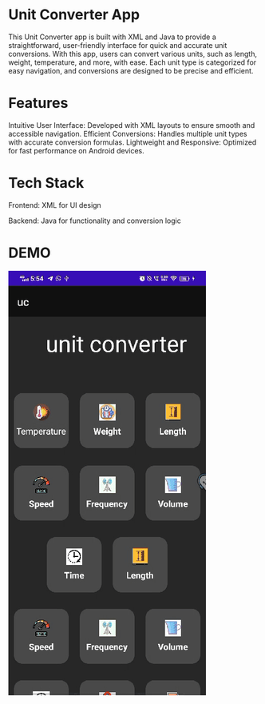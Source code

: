 # Unit Converter App

This Unit Converter app is built with XML and Java to provide a straightforward, user-friendly interface for quick and accurate unit conversions. With this app, users can convert various units, such as length, weight, temperature, and more, with ease. Each unit type is categorized for easy navigation, and conversions are designed to be precise and efficient.

# Features
Intuitive User Interface: Developed with XML layouts to ensure smooth and accessible navigation.
Efficient Conversions: Handles multiple unit types with accurate conversion formulas.
Lightweight and Responsive: Optimized for fast performance on Android devices.

# Tech Stack
Frontend: XML for UI design

Backend: Java for functionality and conversion logic

# DEMO

![Demo Video](demo.gif)
